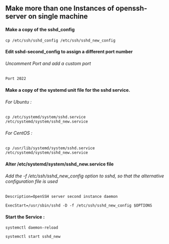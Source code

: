 ## Make more than one Instances of openssh-server on single machine  



#### Make a copy of the sshd_config  

`cp /etc/ssh/sshd_config /etc/ssh/sshd_new_config`  



#### Edit sshd-second_config to assign a different port number  

###### Uncomment Port and add a custom port

`Port 2022`

#### Make a copy of the systemd unit file for the sshd service.  

###### For Ubuntu :  

`cp /etc/systemd/system/sshd.service /etc/systemd/system/sshd_new.service`  

###### For CentOS :  

`cp /usr/lib/systemd/system/sshd.service  /etc/systemd/system/sshd_new.service`

#### Alter /etc/systemd/system/sshd_new.service file

###### Add the -f /etc/ssh/sshd_new_config option to sshd, so that the alternative configuration file is used  

    Description=OpenSSH server second instance daemon
 
    ExecStart=/usr/sbin/sshd -D -f /etc/ssh/sshd_new_config $OPTIONS

#### Start the Service :  

`systemctl daemon-reload`  

`systemctl start sshd_new`
